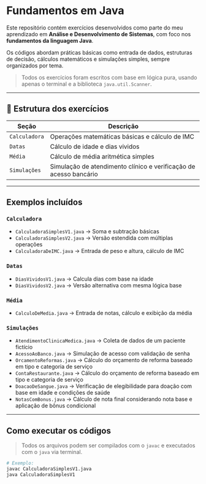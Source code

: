 # Fundamentos em Java

Este repositório contém exercícios desenvolvidos como parte do meu aprendizado em **Análise e Desenvolvimento de Sistemas**, com foco nos **fundamentos da linguagem Java**.

Os códigos abordam práticas básicas como entrada de dados, estruturas de decisão, cálculos matemáticos e simulações simples, sempre organizados por tema.

>  Todos os exercícios foram escritos com base em lógica pura, usando apenas o terminal e a biblioteca `java.util.Scanner`.

---

## 📂 Estrutura dos exercícios

| Seção           | Descrição                                                       |
|-----------------|-----------------------------------------------------------------|
| `Calculadora`   | Operações matemáticas básicas e cálculo de IMC                  |
| `Datas`         | Cálculo de idade e dias vividos                                 |
| `Média`         | Cálculo de média aritmética simples                             |
| `Simulações`    | Simulação de atendimento clínico e verificação de acesso bancário |

---

## Exemplos incluídos

###  `Calculadora`
- `CalculadoraSimplesV1.java` → Soma e subtração básicas
- `CalculadoraSimplesV2.java` → Versão estendida com múltiplas operações
- `CalculadoraDeIMC.java` → Entrada de peso e altura, cálculo de IMC

###  `Datas`
- `DiasVividosV1.java` → Calcula dias com base na idade
- `DiasVividosV2.java` → Versão alternativa com mesma lógica base

###  `Média`
- `CalculoDeMedia.java` → Entrada de notas, cálculo e exibição da média

###  `Simulações`
- `AtendimentoClinicaMedica.java` → Coleta de dados de um paciente fictício
- `AcessoAoBanco.java` → Simulação de acesso com validação de senha
- `OrcamentoReformas.java` → Cálculo do orçamento de reforma baseado em tipo e categoria de serviço
- `ContaRestaurante.java` → Cálculo do orçamento de reforma baseado em tipo e categoria de serviço
- `DoacaoDeSangue.java` → Verificação de elegibilidade para doação com base em idade e condições de saúde
- `NotasComBonus.java` → Cálculo de nota final considerando nota base e aplicação de bônus condicional

---

## Como executar os códigos

> Todos os arquivos podem ser compilados com o `javac` e executados com o `java` via terminal.

```bash
# Exemplo:
javac CalculadoraSimplesV1.java
java CalculadoraSimplesV1
